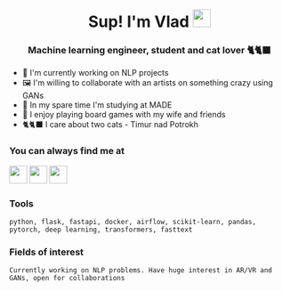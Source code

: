 <h1 align="center">Sup! I'm Vlad
<img src="https://github.com/blackcater/blackcater/raw/main/images/Hi.gif" height="32"/></h1>
<h3 align="center">Machine learning engineer, student and cat lover 🐈🐈‍⬛</h3>

- 🔭 I'm currently working on NLP projects
- 🖼️ I'm willing to collaborate with an artists on something crazy using GANs 
- 🌱 In my spare time I'm studying at MADE
- 👯 I enjoy playing board games with my wife and friends
- 🐈‍🐈‍⬛ I care about two cats - Timur nad Potrokh 



### You can always find me at  
<a href="mailto:tinctura@gmail.com"><img height="32" width="32" src="https://unpkg.com/simple-icons@v6/icons/gmail.svg" /></a>
<a href="https://www.linkedin.com/in/vladimir-semerikov/"><img height="32" width="32" src="https://unpkg.com/simple-icons@v6/icons/linkedin.svg" /></a>
<a href="https://t.me/thetyumenabbey"><img height="32" width="32" src="https://unpkg.com/simple-icons@v6/icons/telegram.svg" /></a>


### Tools  
`python, flask, fastapi, docker, airflow, scikit-learn, pandas, pytorch, deep learning, transformers, fasttext`


### Fields of interest  
`Currently working on NLP problems. Have huge interest in AR/VR and GANs, open for collaborations`

<!--
**tinctura13/tinctura13** is a ✨ _special_ ✨ repository because its `README.md` (this file) appears on your GitHub profile.

Here are some ideas to get you started:

- 🔭 I’m currently working at NDA company working on some NLP projects
- 🌱 I’m currently learning ...
- 👯 I’m looking to collaborate on ...
- 🤔 I’m looking for help with ...
- 💬 Ask me about ...
- 📫 How to reach me: ...
- 😄 Pronouns: ...
- ⚡ Fun fact: ...
-->
